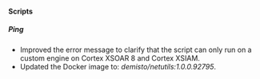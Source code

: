 
#### Scripts

##### Ping

- Improved the error message to clarify that the script can only run on a custom engine on Cortex XSOAR 8 and Cortex XSIAM.
- Updated the Docker image to: *demisto/netutils:1.0.0.92795*.